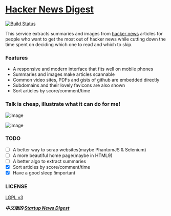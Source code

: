 [Hacker News Digest](http://www.hackernews.im/)
==================

[![Build Status](https://travis-ci.org/polyrabbit/hacker-news-digest.svg?branch=master)](https://travis-ci.org/polyrabbit/hacker-news-digest)

This service extracts summaries and images from [hacker news](https://news.ycombinator.com/) articles for people who want to get the most out of hacker news while cutting down the time spent on deciding which one to read and which to skip.

### Features
* A responsive and modern interface that fits well on mobile phones
* Summaries and images make articles scannable
* Common video sites, PDFs and gists of github are embedded directly
* Subdomains and their lovely favicons are also shown
* Sort articles by score/comment/time

### Talk is cheap, illustrate what it can do for me!

![image](https://cloud.githubusercontent.com/assets/2657334/5331788/076bdcae-7e75-11e4-8b85-6d1210af4ab0.png)

![image](https://cloud.githubusercontent.com/assets/2657334/5331787/076634b6-7e75-11e4-9269-90b9a83f8f13.png)

### TODO
- [ ] A better way to scrap websites(maybe PhantomJS & Selenium)
- [ ] A more beautiful home page(maybe in HTML9)
- [ ] A better algo to extract summaries
- [X] Sort articles by score/comment/time
- [X] Have a good sleep !important

### LICENSE
[LGPL v3](LICENSE-lgpl-3.0.txt)

***中文版的 [Startup News Digest](http://www.hackernews.im/startupnews)***
